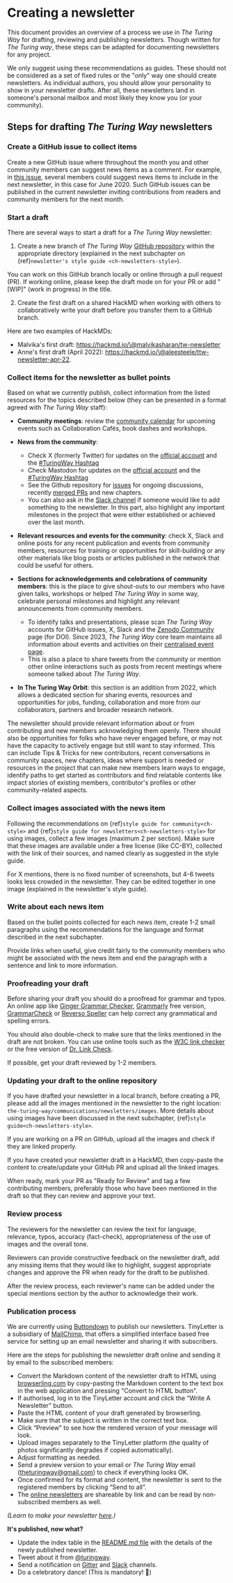 # Creating a newsletter

This document provides an overview of a process we use in _The Turing Way_ for drafting, reviewing and publishing newsletters.
Though written for _The Turing way_, these steps can be adapted for documenting newsletters for any project.

We only suggest using these recommendations as guides.
These should not be considered as a set of fixed rules or the "only" way one should create newsletters.
As individual authors, you should allow your personality to show in your newsletter drafts.
After all, these newsletters land in someone's personal mailbox and most likely they know you (or your community).

## Steps for drafting _The Turing Way_ newsletters

### Create a GitHub issue to collect items

Create a new GitHub issue where throughout the month you and other community members can suggest news items as a comment.
For example, in [this issue](https://github.com/the-turing-way/the-turing-way/issues/1037), several members could suggest news items to include in the next newsletter, in this case for June 2020.
Such GitHub issues can be published in the current newsletter inviting contributions from readers and community members for the next month.

### Start a draft

There are several ways to start a draft for a _The Turing Way_ newsletter:

1. Create a new branch of _The Turing Way_ [GitHub repository](https://github.com/the-turing-way/the-turing-way/) within the appropriate directory (explained in the next subchapter on {ref}`newsletter's style guide <ch-newsletters-style>`).

You can work on this GitHub branch locally or online through a pull request (PR).
If working online, please keep the draft mode on for your PR or add "[WIP]" (work in progress) in the title.

2. Create the first draft on a shared HackMD when working with others to collaboratively write your draft before you transfer them to a GitHub branch.

Here are two examples of HackMDs:
- Malvika's first draft: https://hackmd.io/\@malvikasharan/tw-newsletter
- Anne's first draft (April 2022): https://hackmd.io/\@aleesteele/ttw-newsletter-apr-22.

### Collect items for the newsletter as bullet points

Based on what we currently publish, collect information from the listed resources for the topics described below (they can be presented in a format agreed with *The Turing Way* staff):

* **Community meetings**: review the [community calendar](https://calendar.google.com/calendar/embed?src=theturingway%40gmail.com&ctz=Europe%2FLondon) for upcoming events such as Collaboration Cafés, book dashes and workshops.

* **News from the community**:
  - Check X (formerly Twitter) for updates on the [official account](https://twitter.com/turingway) and the [#TuringWay Hashtag](https://twitter.com/hashtag/TuringWay?src=hashtag_click)
  - Check Mastodon for updates on the [official account](https://fosstodon.org/\@turingway) and the [#TuringWay Hashtag](https://fosstodon.org/tags/turingway)
  - See the Github repository for [issues](https://github.com/the-turing-way/the-turing-way/issues) for ongoing discussions, recently [merged PRs](https://github.com/the-turing-way/the-turing-way/pulls?q=is%3Apr+is%3Aclosed+sort%3Aupdated-desc) and new chapters.
  - You can also ask in the [Slack channel](https://theturingway.slack.com) if someone would like to add something to the newsletter.
In this part, also highlight any important milestones in the project that were either established or achieved over the last month.

* **Relevant resources and events for the community**: check X, Slack and online posts for any recent publication and events from community members, resources for training or opportunities for skill-building or any other materials like blog posts or articles published in the network that could be useful for others.

* **Sections for acknowledgements and celebrations of community members**: this is the place to give shout-outs to our members who have given talks, workshops or helped *The Turing Way* in some way, celebrate personal milestones and highlight any relevant announcements from community members. 
  * To identify talks and presentations, please scan *The Turing Way* accounts for GitHub issues, X, Slack and the [Zenodo Community](https://zenodo.org/communities/the-turing-way) page (for DOI).
Since 2023, *The Turing Way* core team maintains all information about events and activities on their [centralised event page](https://docs.google.com/spreadsheets/d/1C-VZvmFL4PnSBsv_G9ZD3dwjIYLno3NyL7oHvbplnWs/edit#gid=577525947).
  * This is also a place to share tweets from the community or mention other online interactions such as posts from recent meetings where someone talked about _The Turing Way_.

* **In The Turing Way Orbit**: this section is an addition from 2022, which allows a dedicated section for sharing events, resources and opportunities for jobs, funding, collaboration and more from our collaborators, partners and broader research network.

The newsletter should provide relevant information about or from contributing and new members acknowledging them openly.
There should also be opportunities for folks who have never engaged before, or may not have the capacity to actively engage but still want to stay informed.
This can include Tips & Tricks for new contributors, recent conversations in community spaces, new chapters, ideas where support is needed or resources in the project that can make new members learn ways to engage, identify paths to get started as contributors and find relatable contents like impact stories of existing members, contributor's profiles or other community-related aspects.


### Collect images associated with the news item

Following the recommendations on {ref}`style guide for community<ch-style>` and {ref}`style guide for newsletters<ch-newsletters-style>` for using images, collect a few images (maximum 2 per section).
Make sure that these images are available under a free license (like CC-BY), collected with the link of their sources, and named clearly as suggested in the style guide.

For X mentions, there is no fixed number of screenshots, but 4-6 tweets looks less crowded in the newsletter.
They can be edited together in one image (explained in the newsletter's style guide).

### Write about each news item

Based on the bullet points collected for each news item, create 1-2 small paragraphs using the recommendations for the language and format described in the next subchapter.

Provide links when useful, give credit fairly to the community members who might be associated with the news item and end the paragraph with a sentence and link to more information.

### Proofreading your draft

Before sharing your draft you should do a proofread for grammar and typos.
An online app like [Ginger Grammar Checker](https://www.gingersoftware.com/grammarcheck), [Grammarly](https://app.grammarly.com) free version, [GrammarCheck](https://www.grammarcheck.net/editor/) or [Reverso Speller](https://www.reverso.net/spell-checker/english-spelling-grammar/) can help correct any grammatical and spelling errors.

You should also double-check to make sure that the links mentioned in the draft are not broken.
You can use online tools such as the [W3C link checker](https://validator.w3.org/checklink) or the free version of [Dr. Link Check](https://www.drlinkcheck.com/).

If possible, get your draft reviewed by 1-2 members.

### Updating your draft to the online repository

If you have drafted your newsletter in a local branch, before creating a PR, please add all the images mentioned in the newsletter to the right location: `the-turing-way/communications/newsletters/images`.
More details about using images have been discussed in the next subchapter, {ref}`style guide<ch-newsletters-style>`.

If you are working on a PR on GitHub, upload all the images and check if they are linked properly.

If you have created your newsletter draft in a HackMD, then copy-paste the content to create/update your GitHub PR and upload all the linked images.

When ready, mark your PR as "Ready for Review" and tag a few contributing members, preferably those who have been mentioned in the draft so that they can review and approve your text.

### Review process

The reviewers for the newsletter can review the text for language, relevance, typos, accuracy (fact-check), appropriateness of the use of images and the overall tone.

Reviewers can provide constructive feedback on the newsletter draft, add any missing items that they would like to highlight, suggest appropriate changes and approve the PR when ready for the draft to be published.

After the review process, each reviewer's name can be added under the special mentions section by the author to acknowledge their work.

### Publication process

We are currently using [Buttondown](https://buttondown.email/) to publish our newsletters.
TinyLetter is a subsidiary of [MailChimp](https://mailchimp.com/), that offers a simplified interface based free service for setting up an email newsletter and sharing it with subscribers.

Here are the steps for publishing the newsletter draft online and sending it by email to the subscribed members:

- Convert the Markdown content of the newsletter draft to HTML using [browserling.com](https://www.browserling.com/tools/markdown-to-html) by copy-pasting the Markdown content to the text box in the web application and pressing "Convert to HTML button".
- If authorised, log in to the TinyLetter account and click the “Write A Newsletter” button.
- Paste the HTML content of your draft generated by browserling.
- Make sure that the subject is written in the correct text box.
- Click “Preview” to see how the rendered version of your message will look.
- Upload images separately to the TinyLetter platform (the quality of photos significantly degrades if copied automatically).
- Adjust formatting as needed.
- Send a preview version to your email or _The Turing Way_ email (theturingway@gmail.com) to check if everything looks OK.
- Once confirmed for its format and content, the newsletter is sent to the registered members by clicking “Send to all”.
- The [online newsletters](https://buttondown.email/turingway/) are shareable by link and can be read by non-subscribed members as well.

*(Learn to make your newsletter [here](https://www.sitepoint.com/how-start-a-newsletter-in-minutes-with-tinyletter/).)*

 **It's published, now what?**

- Update the index table in the [README.md file](https://github.com/the-turing-way/the-turing-way/blob/main/communications/newsletters/README.md) with the details of the newly published newsletter.
- Tweet about it from [\@turingway](https://twitter.com/turingway).
- Send a notification on [Gitter](https://gitter.im/the-turing-way/the-turing-way) and [Slack](https://theturingway.slack.com) channels.
- Do a celebratory dance! (This is mandatory! 💃)
